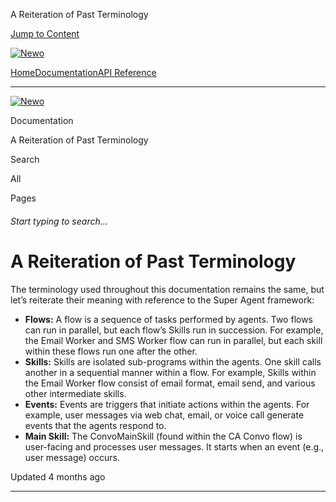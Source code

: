 A Reiteration of Past Terminology

[Jump to Content](#content)

[![Newo](https://files.readme.io/895bdeef8322f081f6d0f4507a17e414930dfddfddf1de452f458dc00698ca84-small-svgviewer-png-output_9.png)](/)

[Home](/)[Documentation](/docs)[API Reference](/reference)

* * *

[![Newo](https://files.readme.io/895bdeef8322f081f6d0f4507a17e414930dfddfddf1de452f458dc00698ca84-small-svgviewer-png-output_9.png)](/)

Documentation

A Reiteration of Past Terminology

Search

All

Pages

###### Start typing to search…

# A Reiteration of Past Terminology

The terminology used throughout this documentation remains the same, but let’s reiterate their meaning with reference to the Super Agent framework:

*   **Flows:** A flow is a sequence of tasks performed by agents. Two flows can run in parallel, but each flow’s Skills run in succession. For example, the Email Worker and SMS Worker flow can run in parallel, but each skill within these flows run one after the other.
*   **Skills:** Skills are isolated sub-programs within the agents. One skill calls another in a sequential manner within a flow. For example, Skills within the Email Worker flow consist of email format, email send, and various other intermediate skills.
*   **Events:** Events are triggers that initiate actions within the agents. For example, user messages via web chat, email, or voice call generate events that the agents respond to.
*   **Main Skill:** The ConvoMainSkill (found within the CA Convo flow) is user-facing and processes user messages. It starts when an event (e.g., user message) occurs.

Updated 4 months ago

* * *
